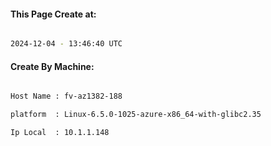 
   
#### This Page Create at:

```bash

2024-12-04 - 13:46:40 UTC

```

#### Create By Machine:

```bash

Host Name : fv-az1382-188

platform  : Linux-6.5.0-1025-azure-x86_64-with-glibc2.35

Ip Local  : 10.1.1.148

```

